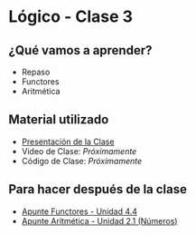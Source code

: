 # Lógico - Clase 3

## ¿Qué vamos a aprender?

* Repaso
* Functores
* Aritmética

## Material utilizado

* [Presentación de la Clase](https://docs.google.com/presentation/d/1Dyb59JIbNsCSsGEOR9upAhLTJcQQ9r32Y8ualYU_tC4/edit#slide=id.g84f5639649_0_589)
* Video de Clase: _Próximamente_
* Código de Clase: _Próximamente_

## Para hacer después de la clase

* [Apunte Functores - Unidad 4.4](https://docs.google.com/document/d/1I8Xvss7LBuUjV-GGiag7C8d9wa3vUB6B37Qi4LG-ts0/edit#heading=h.kch5p2qsmqt6)
* [Apunte Aritmética - Unidad 2.1 (Números)](https://docs.google.com/document/d/1I8Xvss7LBuUjV-GGiag7C8d9wa3vUB6B37Qi4LG-ts0/edit#heading=h.s68si36k6vf8)